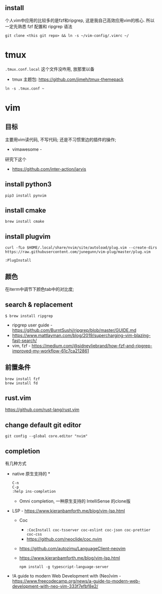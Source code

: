 ## install 


个人vim中应用的比较多的是fzf和ripgrep, 这是我自己高效应用vim的核心. 所以一定先熟悉 fzf 配置和 ripgrep 语法

```
git clone <this git repo> && ln -s ~/vim-config/.vimrc ~/
```


# tmux
`.tmux.conf.local` 这个文件没咋用, 放那里以备
  
  * tmux 主题包: https://github.com/jimeh/tmux-themepack

`ln -s .tmux.conf ~`

# vim

## __目标__
主要用vim读代码, 不写代码; 还是不习惯里边的插件的操作;

* vimawesome - 


研究下这个
* https://github.com/inter-action/jarvis

## install python3
```
pip3 install pynvim
```

## install cmake
`brew install cmake`

## install plugvim

```
curl -fLo $HOME/.local/share/nvim/site/autoload/plug.vim --create-dirs https://raw.githubusercontent.com/junegunn/vim-plug/master/plug.vim

:PlugInstall
```


## 颜色

在iterm中调节下颜色tab中的对比度;


## search & replacement
` $ brew install ripgrep `

* ripgrep user guide - https://github.com/BurntSushi/ripgrep/blob/master/GUIDE.md
* https://www.mattlayman.com/blog/2019/supercharging-vim-blazing-fast-search/
* vim, fzf - https://medium.com/@sidneyliebrand/how-fzf-and-ripgrep-improved-my-workflow-61c7ca212861

## 前置条件

```
brew install fzf
brew install fd
```

## rust.vim

https://github.com/rust-lang/rust.vim


## change default git editor
`git config --global core.editor "nvim"`



## completion


有几种方式
* native 原生支持的
    * 
    ```
    C-n 
    C-p
    :help ins-completion
    ```

    * Omni completion, 一种原生支持的 IntelliSense 的clone版

* LSP - https://www.kieranbamforth.me/blog/vim-lsp.html
    * Coc
        * `:CocInstall coc-tsserver coc-eslint coc-json coc-prettier coc-css`
        * https://github.com/neoclide/coc.nvim

    * https://github.com/autozimu/LanguageClient-neovim
    * https://www.kieranbamforth.me/blog/vim-lsp.html

      ```
      npm install -g typescript-language-server
      ```

* !A guide to modern Web Development with (Neo)vim - https://www.freecodecamp.org/news/a-guide-to-modern-web-development-with-neo-vim-333f7efbf8e2/

